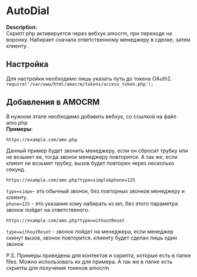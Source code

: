#  AutoDial
**Description:**  
Скрипт php активируется через вебхук amocrm, при переходе на воронку. Набирает сначала
ответственному менеджеру в сделке, затем клиенту.

## Настройка
Для настройки необходимо лишь указать путь до токена OAuth2.
`require('/var/www/html/amocrm/tokens/access_token.php');`

## Добавления в AMOCRM
В нужном этапе необходимо добавить вебхук, со ссылкой на файл amo.php  
__Примеры__:  
```
https://example.com/amo.php
```
Данный пример будет звонить менеджеру, если он сбросит трубку или не возьмет ее, тогда звонок менеджеру повторится. А так же, если клиент не возьмет трубку, вызов будет повторен через несколько секунд.  
```
https://example.com/amo.php?type=simple&phone=125
```
`type=simpe`- это обычный звонок, без повторных звонков менеджеру и клиенту.  
`phone=125` - это указание кому набирать из мп, без этого параметра звонок пойдет на ответственого.
```
https://example.com/amo.php?type=withoutReset
```
`type=withoutReset` - звонок пойдет на менеджера, если менеджер скинут вызов, звонок повторится. клиенту будет сделан лишь один звонок  

P.S. Примеры приведены для контектов и скрипта, которые есть в папке files. Можно использовать их
для примера. А так же в папке есть скрипты для получения токенов amocrm
